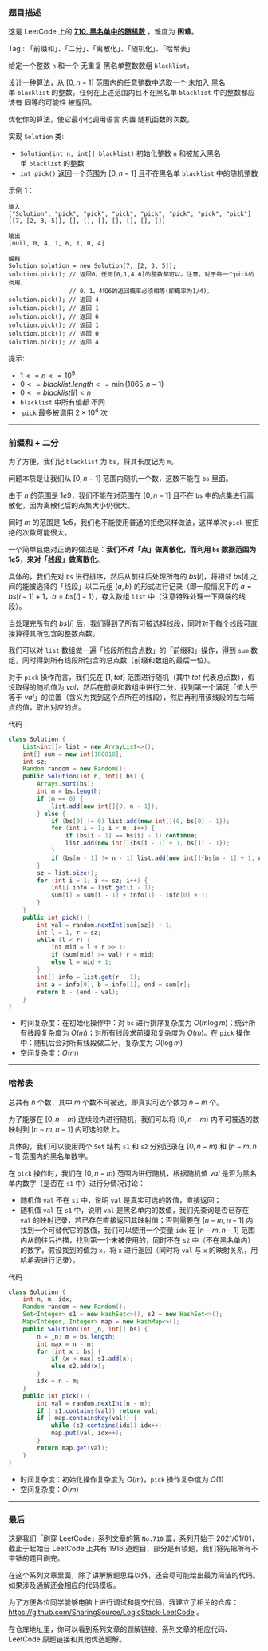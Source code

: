 ### 题目描述

这是 LeetCode 上的 **[710. 黑名单中的随机数](https://leetcode.cn/problems/random-pick-with-blacklist/solution/by-ac_oier-2rww/)** ，难度为 **困难**。

Tag : 「前缀和」、「二分」、「离散化」、「随机化」、「哈希表」



给定一个整数 `n` 和一个 无重复 黑名单整数数组 `blacklist`。

设计一种算法，从 $[0, n - 1]$ 范围内的任意整数中选取一个 未加入 黑名单 `blacklist` 的整数。任何在上述范围内且不在黑名单 `blacklist` 中的整数都应该有 同等的可能性 被返回。

优化你的算法，使它最小化调用语言 内置 随机函数的次数。

实现 `Solution` 类:
* `Solution(int n, int[] blacklist)` 初始化整数 `n` 和被加入黑名单 `blacklist` 的整数
* `int pick()` 返回一个范围为 $[0, n - 1]$ 且不在黑名单 `blacklist` 中的随机整数

示例 1：
```
输入
["Solution", "pick", "pick", "pick", "pick", "pick", "pick", "pick"]
[[7, [2, 3, 5]], [], [], [], [], [], [], []]

输出
[null, 0, 4, 1, 6, 1, 0, 4]

解释
Solution solution = new Solution(7, [2, 3, 5]);
solution.pick(); // 返回0，任何[0,1,4,6]的整数都可以。注意，对于每一个pick的调用，
                 // 0、1、4和6的返回概率必须相等(即概率为1/4)。
solution.pick(); // 返回 4
solution.pick(); // 返回 1
solution.pick(); // 返回 6
solution.pick(); // 返回 1
solution.pick(); // 返回 0
solution.pick(); // 返回 4
```

提示:
* $1 <= n <= 10^9$
* $0 <= blacklist.length <= \min(1065, n - 1)$
* $0 <= blacklist[i] < n$
* `blacklist` 中所有值都 不同
*  `pick` 最多被调用 $2 \times 10^4$ 次

---

### 前缀和 + 二分

为了方便，我们记 `blacklist` 为 `bs`，将其长度记为 `m`。

问题本质是让我们从 $[0, n - 1]$ 范围内随机一个数，这数不能在 `bs` 里面。

由于 $n$ 的范围是 $1e9$，我们不能在对范围在 $[0, n - 1]$ 且不在 `bs` 中的点集进行离散化，因为离散化后的点集大小仍很大。

同时 $m$ 的范围是 $1e5$，我们也不能使用普通的拒绝采样做法，这样单次 `pick` 被拒绝的次数可能很大。

一个简单且绝对正确的做法是：**我们不对「点」做离散化，而利用 `bs` 数据范围为 $1e5$，来对「线段」做离散化**。

具体的，我们先对 `bs` 进行排序，然后从前往后处理所有的 $bs[i]$，将相邻 $bs[i]$ 之间的能被选择的「线段」以二元组 $(a, b)$ 的形式进行记录（即一般情况下的 $a = bs[i - 1] + 1$，$b = bs[i] - 1$），存入数组 `list` 中（注意特殊处理一下两端的线段）。

当处理完所有的 $bs[i]$ 后，我们得到了所有可被选择线段，同时对于每个线段可直接算得其所包含的整数点数。

我们可以对 `list` 数组做一遍「线段所包含点数」的「前缀和」操作，得到 `sum` 数组，同时得到所有线段所包含的总点数（前缀和数组的最后一位）。

对于 `pick` 操作而言，我们先在 $[1, tot]$ 范围进行随机（其中 $tot$ 代表总点数），假设取得的随机值为 $val$，然后在前缀和数组中进行二分，找到第一个满足「值大于等于 $val$」的位置（含义为找到这个点所在的线段），然后再利用该线段的左右端点的值，取出对应的点。

代码：
```Java
class Solution {
    List<int[]> list = new ArrayList<>();
    int[] sum = new int[100010];
    int sz;
    Random random = new Random();
    public Solution(int n, int[] bs) {
        Arrays.sort(bs);
        int m = bs.length;
        if (m == 0) {
            list.add(new int[]{0, n - 1});
        } else {
            if (bs[0] != 0) list.add(new int[]{0, bs[0] - 1});
            for (int i = 1; i < m; i++) {
                if (bs[i - 1] == bs[i] - 1) continue;
                list.add(new int[]{bs[i - 1] + 1, bs[i] - 1});
            }
            if (bs[m - 1] != n - 1) list.add(new int[]{bs[m - 1] + 1, n - 1});
        }
        sz = list.size();
        for (int i = 1; i <= sz; i++) {
            int[] info = list.get(i - 1);
            sum[i] = sum[i - 1] + info[1] - info[0] + 1;
        }
    }
    public int pick() {
        int val = random.nextInt(sum[sz]) + 1;
        int l = 1, r = sz;
        while (l < r) {
            int mid = l + r >> 1;
            if (sum[mid] >= val) r = mid;
            else l = mid + 1;
        }
        int[] info = list.get(r - 1);
        int a = info[0], b = info[1], end = sum[r];
        return b - (end - val);
    }
}
```
* 时间复杂度：在初始化操作中：对 `bs` 进行排序复杂度为 $O(m\log{m})$；统计所有线段复杂度为 $O(m)$；对所有线段求前缀和复杂度为 $O(m)$。在 `pick` 操作中：随机后会对所有线段做二分，复杂度为 $O(\log{m})$
* 空间复杂度：$O(m)$

---

### 哈希表 

总共有 $n$ 个数，其中 $m$ 个数不可被选，即真实可选个数为 $n - m$ 个。

为了能够在 $[0, n - m)$ 连续段内进行随机，我们可以将 $[0, n - m)$ 内不可被选的数映射到 $[n - m, n - 1]$ 内可选的数上。

具体的，我们可以使用两个 `Set` 结构 `s1` 和 `s2` 分别记录在 $[0, n - m)$ 和 $[n - m, n - 1]$ 范围内的黑名单数字。

在 `pick` 操作时，我们在 $[0, n - m)$ 范围内进行随机，根据随机值 $val$ 是否为黑名单内数字（是否在 `s1` 中）进行分情况讨论：

* 随机值 `val` 不在 `s1` 中，说明 `val` 是真实可选的数值，直接返回；
* 随机值 `val` 在 `s1` 中，说明 `val` 是黑名单内的数值，我们先查询是否已存在 `val` 的映射记录，若已存在直接返回其映射值；否则需要在 $[n - m, n - 1]$ 内找到一个可替代它的数值，我们可以使用一个变量 `idx` 在 $[n- m, n - 1]$ 范围内从前往后扫描，找到第一个未被使用的，同时不在 `s2` 中（不在黑名单内）的数字，假设找到的值为 `x`，将 `x` 进行返回（同时将 `val` 与 `x` 的映射关系，用哈希表进行记录）。

代码：
```Java 
class Solution {
    int n, m, idx;
    Random random = new Random();
    Set<Integer> s1 = new HashSet<>(), s2 = new HashSet<>();
    Map<Integer, Integer> map = new HashMap<>();
    public Solution(int _n, int[] bs) {
        n = _n; m = bs.length;
        int max = n - m;
        for (int x : bs) {
            if (x < max) s1.add(x);
            else s2.add(x);
        }
        idx = n - m;
    }
    public int pick() {
        int val = random.nextInt(n - m);
        if (!s1.contains(val)) return val;
        if (!map.containsKey(val)) {
            while (s2.contains(idx)) idx++;
            map.put(val, idx++);
        }
        return map.get(val);
    }
}
```
* 时间复杂度：初始化操作复杂度为 $O(m)$，`pick` 操作复杂度为 $O(1)$
* 空间复杂度：$O(m)$

---

### 最后

这是我们「刷穿 LeetCode」系列文章的第 `No.710` 篇，系列开始于 2021/01/01，截止于起始日 LeetCode 上共有 1916 道题目，部分是有锁题，我们将先把所有不带锁的题目刷完。

在这个系列文章里面，除了讲解解题思路以外，还会尽可能给出最为简洁的代码。如果涉及通解还会相应的代码模板。

为了方便各位同学能够电脑上进行调试和提交代码，我建立了相关的仓库：https://github.com/SharingSource/LogicStack-LeetCode 。

在仓库地址里，你可以看到系列文章的题解链接、系列文章的相应代码、LeetCode 原题链接和其他优选题解。

